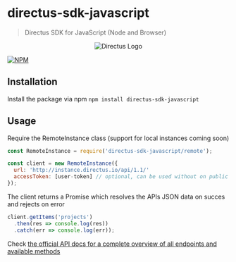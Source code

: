# directus-sdk-javascript
> Directus SDK for JavaScript (Node and Browser)

<p align="center">
<img src="https://s3.amazonaws.com/f.cl.ly/items/3Q2830043H1Y1c1F1K2D/directus-logo-stacked.png" alt="Directus Logo"/>
</p>

[![NPM](https://nodei.co/npm/directus-sdk-javascript.png)](https://nodei.co/npm/directus-sdk-javascript/)

## Installation

Install the package via npm
`npm install directus-sdk-javascript`

## Usage

Require the RemoteInstance class (support for local instances coming soon)

```javascript
const RemoteInstance = require('directus-sdk-javascript/remote');

const client = new RemoteInstance({
  url: 'http://instance.directus.io/api/1.1/'
  accessToken: [user-token] // optional, can be used without on public routes
});
```

The client returns a Promise which resolves the APIs JSON data on succes and rejects on error
```javascript
client.getItems('projects')
  .then(res => console.log(res))
  .catch(err => console.log(err));
```

Check [the official API docs for a complete overview of all endpoints and available methods](https://api.getdirectus.com/1.1/#Getting_Data)
